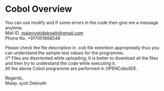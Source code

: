 #  Cobol Overview

You can use modify and If some errors in the code then give me a message anytime;                                                              
Mail ID. malayjyotidebnath@gmail.com                                                                
Phone No. +917001668548
                                                                                                                                  
                                                                                                                                  
Please check the file description in .cob file extention appropreatly thus you can understand the sample test values for the programme.                      
//* Files are disoriented while uploading; It is better to download all the files and then try to understand the code while executing it.                   
All the above Cobol programme are performed in OPENCobolIDE.                                                                             

Regards,                                                                                                                              
Malay Jyoti Debnath
